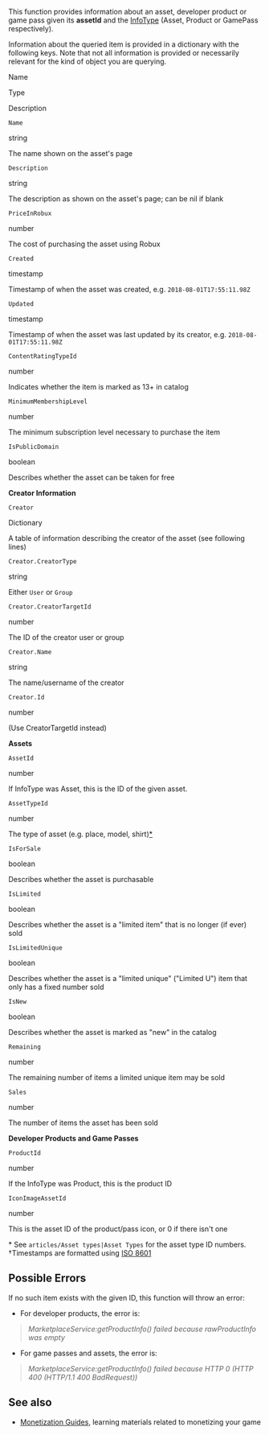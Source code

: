 This function provides information about an asset, developer product or game pass given its **assetId** and the [InfoType](https://developer.roblox.com/en-us/api-reference/enum/InfoType) (Asset, Product or GamePass respectively).

Information about the queried item is provided in a dictionary with the following keys. Note that not all information is provided or necessarily relevant for the kind of object you are querying.

Name

Type

Description

`Name`

string

The name shown on the asset's page

`Description`

string

The description as shown on the asset's page; can be nil if blank

`PriceInRobux`

number

The cost of purchasing the asset using Robux

`Created`

timestamp[](#timestamp)

Timestamp of when the asset was created, e.g. `2018-08-01T17:55:11.98Z`[](#timestamp)

`Updated`

timestamp[](#timestamp)

Timestamp of when the asset was last updated by its creator, e.g. `2018-08-01T17:55:11.98Z`

`ContentRatingTypeId`

number

Indicates whether the item is marked as 13+ in catalog

`MinimumMembershipLevel`

number

The minimum subscription level necessary to purchase the item

`IsPublicDomain`

boolean

Describes whether the asset can be taken for free

**Creator Information**

`Creator`

Dictionary

A table of information describing the creator of the asset (see following lines)

`Creator.CreatorType`

string

Either `User` or `Group`

`Creator.CreatorTargetId`

number

The ID of the creator user or group

`Creator.Name`

string

The name/username of the creator

`Creator.Id`

number

(Use CreatorTargetId instead)

**Assets**

`AssetId`

number

If InfoType was Asset, this is the ID of the given asset.

`AssetTypeId`

number

The type of asset (e.g. place, model, shirt)[\*](#assetTypes)

`IsForSale`

boolean

Describes whether the asset is purchasable

`IsLimited`

boolean

Describes whether the asset is a "limited item" that is no longer (if ever) sold

`IsLimitedUnique`

boolean

Describes whether the asset is a "limited unique" ("Limited U") item that only has a fixed number sold

`IsNew`

boolean

Describes whether the asset is marked as "new" in the catalog

`Remaining`

number

The remaining number of items a limited unique item may be sold

`Sales`

number

The number of items the asset has been sold

**Developer Products and Game Passes**

`ProductId`

number

If the InfoType was Product, this is the product ID

`IconImageAssetId`

number

This is the asset ID of the product/pass icon, or 0 if there isn't one

\* See `articles/Asset types|Asset Types` for the asset type ID numbers.  
†Timestamps are formatted using [ISO 8601](https://en.wikipedia.org/wiki/ISO_8601)

Possible Errors
---------------

If no such item exists with the given ID, this function will throw an error:

*   For developer products, the error is:

> _MarketplaceService:getProductInfo() failed because rawProductInfo was empty_

*   For game passes and assets, the error is:

> _MarketplaceService:getProductInfo() failed because HTTP 0 (HTTP 400 (HTTP/1.1 400 BadRequest))_

See also
--------

*   [Monetization Guides](https://developer.roblox.com/learn-roblox/monetization), learning materials related to monetizing your game